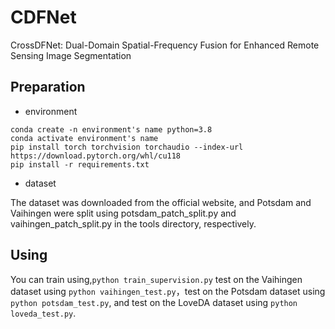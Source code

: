 ﻿# CDFNet
 CrossDFNet: Dual-Domain Spatial-Frequency Fusion for Enhanced Remote Sensing Image Segmentation  
 ## Preparation  
*  	environment	
```
conda create -n environment's name python=3.8
conda activate environment's name
pip install torch torchvision torchaudio --index-url https://download.pytorch.org/whl/cu118
pip install -r requirements.txt
```
*  	dataset

The dataset was downloaded from the official website, and Potsdam and Vaihingen were split using potsdam_patch_split.py and vaihingen_patch_split.py in the tools directory, respectively. 

## Using
You can train using,`python train_supervision.py` test on the Vaihingen dataset using `python vaihingen_test.py`，test on the Potsdam dataset using `python potsdam_test.py`,  and test on the LoveDA dataset using `python loveda_test.py`.  


